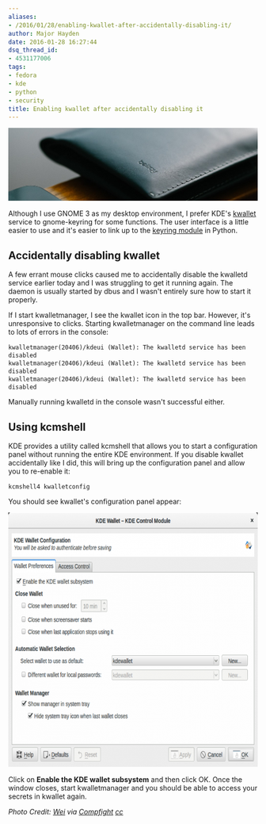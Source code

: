 ```yaml
---
aliases:
- /2016/01/28/enabling-kwallet-after-accidentally-disabling-it/
author: Major Hayden
date: 2016-01-28 16:27:44
dsq_thread_id:
- 4531177006
tags:
- fedora
- kde
- python
- security
title: Enabling kwallet after accidentally disabling it
---
```


![cover]

Although I use GNOME 3 as my desktop environment, I prefer KDE's [kwallet][1] service to gnome-keyring for some functions. The user interface is a little easier to use and it's easier to link up to the [keyring module][2] in Python.

## Accidentally disabling kwallet

A few errant mouse clicks caused me to accidentally disable the kwalletd service earlier today and I was struggling to get it running again. The daemon is usually started by dbus and I wasn't entirely sure how to start it properly.

If I start kwalletmanager, I see the kwallet icon in the top bar. However, it's unresponsive to clicks. Starting kwalletmanager on the command line leads to lots of errors in the console:

```
kwalletmanager(20406)/kdeui (Wallet): The kwalletd service has been disabled
kwalletmanager(20406)/kdeui (Wallet): The kwalletd service has been disabled
kwalletmanager(20406)/kdeui (Wallet): The kwalletd service has been disabled
```


Manually running kwalletd in the console wasn't successful either.

## Using kcmshell

KDE provides a utility called kcmshell that allows you to start a configuration panel without running the entire KDE environment. If you disable kwallet accidentally like I did, this will bring up the configuration panel and allow you to re-enable it:

```
kcmshell4 kwalletconfig
```


You should see kwallet's configuration panel appear:

<a href="/wp-content/uploads/2016/01/kwallet-control-module-e1453998029696.png" rel="attachment wp-att-6054"><img src="/wp-content/uploads/2016/01/kwallet-control-module-e1453998029696.png" alt="KDE wallet control module for kwallet" width="700" height="513" class="aligncenter size-full wp-image-6054" /></a>

Click on **Enable the KDE wallet subsystem** and then click OK. Once the window closes, start kwalletmanager and you should be able to access your secrets in kwallet again.

_Photo Credit: [Wei][4] via [Compfight][5] [cc][6]_

 [1]: https://www.kde.org/applications/system/kwalletmanager/
 [2]: https://pypi.python.org/pypi/keyring
 [4]: https://www.flickr.com/photos/73589829@N00/14283880173/
 [5]: http://compfight.com
 [6]: https://creativecommons.org/licenses/by-nc-nd/2.0/
 [cover]: /wp-content/uploads/2016/01/14283880173_bc12e718fe_b-e1453998408758.jpg